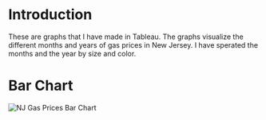 # Introduction

These are graphs that I have made in Tableau. The graphs visualize the different months and years of gas prices in New Jersey. I have sperated the months and the year by size and color.

# Bar Chart

![NJ Gas Prices Bar Chart](https://github.com/ammarqureshi93/New-Jersey-Gas-Prices-1983-to-2022-/assets/39069129/694f8740-c899-49b6-acdd-d111b7335ba4)
